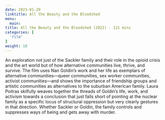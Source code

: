 ```yaml
---
date: 2023-01-29
linktitle: All the Beauty and the Bloodshed
menu:
  main:
title: All the Beauty and the Bloodshed (2022) - 121 mins
categories: [
  'film'
]
weight: 10
---
```


An exploration not just of the Sackler family and their role in the opioid crisis and the art world but of how alternative communities live, thrive, and survive. The film uses Nan Goldin’s work and her life as exemplars of alternative communities—queer communities, sex worker communities, activist communities—and shows the importance of friendship groups and artistic communities as alternatives to the suburban American family. Laura Poitras skilfully weaves together the threads of Goldin’s life, work, and activism towards a conclusion that just falls short of pointing at the nuclear family as a specific locus of structural oppression but very clearly gestures in that direction. Whether Sackler or Goldin, the family controls and suppresses ways of being and gets away with murder.